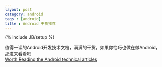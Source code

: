 ```yaml
---
layout: post
category: android
tags : [android]
title : Android 干货推荐
---
```

{% include JB/setup %}

值得一读的Android开发技术文档，满满的干货，如果你恰巧也做在做Android，那进来看看吧  
[Worth Reading the Android technical articles](https://github.com/zmywly8866/Worth-Reading-the-Android-technical-articles)

